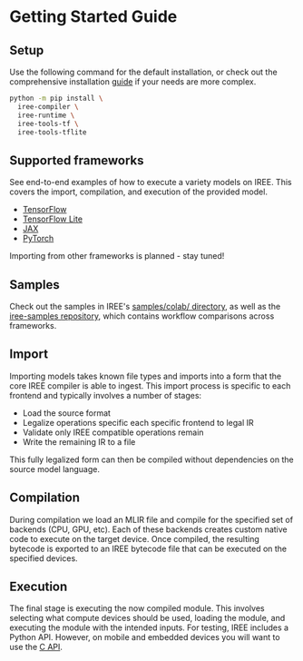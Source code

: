 # Getting Started Guide

## Setup

Use the following command for the default installation, or check out the
comprehensive installation [guide](../bindings/python.md) if your needs are
more complex.

``` bash
python -m pip install \
  iree-compiler \
  iree-runtime \
  iree-tools-tf \
  iree-tools-tflite
```

## Supported frameworks

See end-to-end examples of how to execute a variety models on IREE. This covers
the import, compilation, and execution of the provided model.

* [TensorFlow](./tensorflow.md)
* [TensorFlow Lite](./tflite.md)
* [JAX](./jax.md)
* [PyTorch](./pytorch.md)

Importing from other frameworks is planned - stay tuned!

## Samples

Check out the samples in IREE's
[samples/colab/ directory](https://github.com/openxla/iree/tree/main/colab),
as well as the [iree-samples repository](https://github.com/iree-org/iree-samples),
which contains workflow comparisons across frameworks.

## Import

Importing models takes known file types and imports into a form that the core
IREE compiler is able to ingest. This import process is specific to each
frontend and typically involves a number of stages:

* Load the source format
* Legalize operations specific each specific frontend to legal IR
* Validate only IREE compatible operations remain
* Write the remaining IR to a file

This fully legalized form can then be compiled without dependencies on the
source model language.

## Compilation

During compilation we load an MLIR file and compile for the specified set of
backends (CPU, GPU, etc).  Each of these backends creates custom native code to
execute on the target device.  Once compiled, the resulting bytecode is
exported to an IREE bytecode file that can be executed on the specified devices.

## Execution

The final stage is executing the now compiled module. This involves selecting
what compute devices should be used, loading the module, and executing the
module with the intended inputs. For testing, IREE includes a Python API.
However, on mobile and embedded devices you will want to use the
[C API](../deployment-configurations/index.md).
